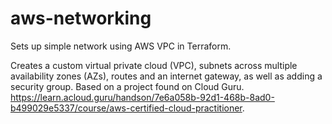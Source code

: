 # aws-networking
Sets up simple network using AWS VPC in Terraform.

 Creates a custom virtual private cloud (VPC), subnets across multiple availability zones (AZs), routes and an internet gateway, as well as adding a security group. 
 Based on a project found on Cloud Guru.
 https://learn.acloud.guru/handson/7e6a058b-92d1-468b-8ad0-b499029e5337/course/aws-certified-cloud-practitioner.
 
